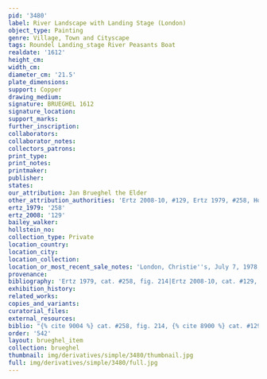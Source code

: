 ```yaml
---
pid: '3480'
label: River Landscape with Landing Stage (London)
object_type: Painting
genre: Village, Town and Cityscape
tags: Roundel Landing_stage River Peasants Boat
realdate: '1612'
height_cm: 
width_cm: 
diameter_cm: '21.5'
plate_dimensions: 
support: Copper
drawing_medium: 
signature: BRUEGHEL 1612
signature_location: 
support_marks: 
further_inscription: 
collaborators: 
collaborator_notes: 
collectors_patrons: 
print_type: 
print_notes: 
printmaker: 
publisher: 
states: 
our_attribution: Jan Brueghel the Elder
other_attribution_authorities: 'Ertz 2008-10, #129, Ertz 1979, #258, Honig database'
ertz_1979: '258'
ertz_2008: '129'
bailey_walker: 
hollstein_no: 
collection_type: Private
location_country: 
location_city: 
location_collection: 
location_or_most_recent_sale_notes: 'London, Christie''s, July 7, 1978, #173'
provenance: 
bibliography: 'Ertz 1979, cat. #258, fig. 214|Ertz 2008-10, cat. #129, p. 282'
exhibition_history: 
related_works: 
copies_and_variants: 
curatorial_files: 
external_resources: 
biblio: "{% cite 9004 %} cat. #258, fig. 214, {% cite 8900 %} cat. #129, p. 282"
order: '542'
layout: brueghel_item
collection: brueghel
thumbnail: img/derivatives/simple/3480/thumbnail.jpg
full: img/derivatives/simple/3480/full.jpg
---
```

